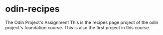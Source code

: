 # odin-recipes
The Odin Project's Assignment
This is the recipes page project of the odin project's foundation course. This is also the first project in this course.